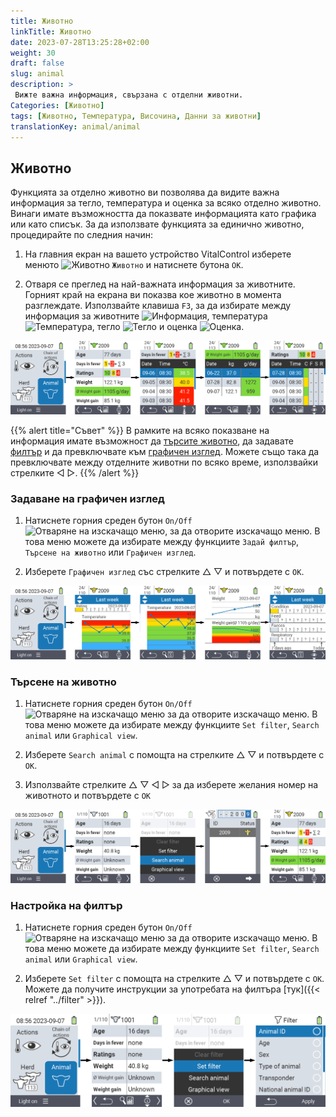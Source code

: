 ```yaml
---
title: Животно
linkTitle: Животно
date: 2023-07-28T13:25:28+02:00
weight: 30
draft: false
slug: animal
description: >
 Вижте важна информация, свързана с отделни животни.
Categories: [Животно]
tags: [Животно, Температура, Височина, Данни за животни]
translationKey: animal/animal
---
```

## Животно

Функцията за отделно животно ви позволява да видите важна информация за тегло, температура и оценка за всяко отделно животно. Винаги имате възможността да показвате информацията като графика или като списък. За да използвате функцията за единично животно, процедирайте по следния начин:

1. На главния екран на вашето устройство VitalControl изберете менюто <img src="/icons/main/animal.svg" width="35" align="bottom" alt="Животно" /> `Животно` и натиснете бутона `OK`.

2. Отваря се преглед на най-важната информация за животните. Горният край на екрана ви показва кое животно в момента разглеждате. Използвайте клавиша `F3`, за да избирате между информация за животните <img src="/icons/footer/info.svg" width="20" align="bottom" alt="Информация" />, температура <img src="/icons/actions/temperature.svg" width="10" align="bottom" alt="Температура" />, тегло  <img src="/icons/actions/weight.svg" width="20" align="bottom" alt="Тегло" /> и оценка <img src="/icons/actions/rating.svg" width="25" align="bottom" alt="Оценка" />.

![VitalControl: Меню Животно](images/list.png "Показване като списък")

{{% alert title="Съвет"  %}}
В рамките на всяко показване на информация имате възможност да [търсите животно](#search-animal), да задавате [филтър](#set-filter) и да превключвате към [графичен изглед](#set-graphical-view).
Можете също така да превключвате между отделните животни по всяко време, използвайки стрелките ◁ ▷.
{{% /alert %}}

### Задаване на графичен изглед

1. Натиснете горния среден бутон `On/Off` <img src="/icons/footer/search_chart.svg" width="40" align="bottom" alt="Отваряне на изскачащо меню" />, за да отворите изскачащо меню. В това меню можете да избирате между функциите `Задай филтър`, `Търсене на животно` или `Графичен изглед`.

2. Изберете `Графичен изглед` със стрелките △ ▽ и потвърдете с `OK`.

![VitalControl: Меню Животно](images/graphic.png "Представяне като графика")

### Търсене на животно

1. Натиснете горния среден бутон `On/Off` <img src="/icons/footer/search_chart.svg" width="40" align="bottom" alt="Отваряне на изскачащо меню" /> за да отворите изскачащо меню. В това меню можете да избирате между функциите `Set filter`, `Search animal` или `Graphical view`.

2. Изберете `Search animal` с помощта на стрелките △ ▽ и потвърдете с `OK`.

3. Използвайте стрелките △ ▽ ◁ ▷ за да изберете желания номер на животното и потвърдете с `OK`

![VitalControl: Меню Животно](images/search.png "Търсене на животно")

### Настройка на филтър

1. Натиснете горния среден бутон `On/Off` <img src="/icons/footer/search_chart.svg" width="40" align="bottom" alt="Отваряне на изскачащо меню" /> за да отворите изскачащо меню. В това меню можете да избирате между функциите `Set filter`, `Search animal` или `Graphical view`.

2. Изберете `Set filter` с помощта на стрелките △ ▽ и потвърдете с `OK`.
Можете да получите инструкции за употребата на филтъра [тук]({{< relref "../filter" >}}).

![VitalControl: Меню Животно](images/filter.png "Настройка на филтър")
